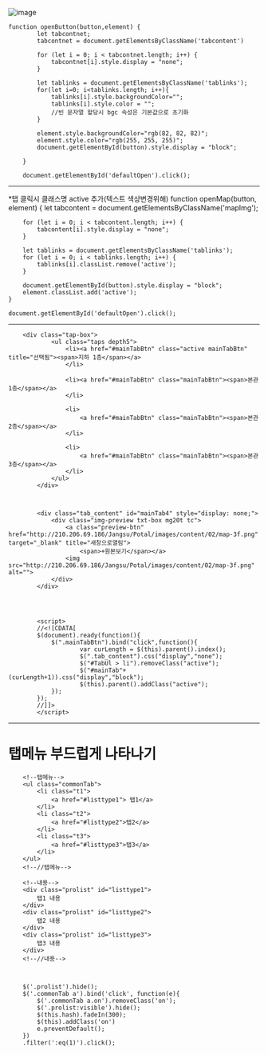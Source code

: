 ![image](https://github.com/YENAZIGMINA/Publilshing/assets/129706758/0148f2e1-0332-440f-bac4-1876ec01ef82)

    function openButton(button,element) {
            let tabcontnet;
            tabcontnet = document.getElementsByClassName('tabcontent')

            for (let i = 0; i < tabcontnet.length; i++) {
                tabcontnet[i].style.display = "none";
            }

            let tablinks = document.getElementsByClassName('tablinks');
            for(let i=0; i<tablinks.length; i++){
                tablinks[i].style.backgroundColor="";
                tablinks[i].style.color = "";
                //빈 문자열 할당시 bgc 속성은 기본값으로 초기화
            }

            element.style.backgroundColor="rgb(82, 82, 82)";
            element.style.color="rgb(255, 255, 255)";
            document.getElementById(button).style.display = "block";
            
        }

        document.getElementById('defaultOpen').click();


----------------------------------------------------------------------

*탭 클릭시 클래스명 active 추가(텍스트 색상변경위해)
        function openMap(button, element) {
        let tabcontent = document.getElementsByClassName('mapImg');
    
        for (let i = 0; i < tabcontent.length; i++) {
            tabcontent[i].style.display = "none";
        }
    
        let tablinks = document.getElementsByClassName('tablinks');
        for (let i = 0; i < tablinks.length; i++) {
            tablinks[i].classList.remove('active');
        }
    
        document.getElementById(button).style.display = "block";
        element.classList.add('active');
    }
    
    document.getElementById('defaultOpen').click();


----------------------------------------------------------------------




        <div class="tap-box">
                <ul class="taps depth5">
                    <li><a href="#mainTabBtn" class="active mainTabBtn" title="선택됨"><span>지하 1층</span></a>
                    </li>
        
                    <li><a href="#mainTabBtn" class="mainTabBtn"><span>본관 1층</span></a>
                    </li>
        
                    <li>
                        <a href="#mainTabBtn" class="mainTabBtn"><span>본관 2층</span></a>
                    </li>
        
                    <li>
                        <a href="#mainTabBtn" class="mainTabBtn"><span>본관 3층</span></a>
                    </li>
                </ul>
            </div>



            <div class="tab_content" id="mainTab4" style="display: none;">
                <div class="img-preview txt-box mg20t tc">
                    <a class="preview-btn" href="http://210.206.69.186/Jangsu/Potal/images/content/02/map-3f.png" target="_blank" title="새창으로열림">
                        <span>+원본보기</span></a>
                    <img src="http://210.206.69.186/Jangsu/Potal/images/content/02/map-3f.png" alt="">
                </div>
            </div>




            <script>
            //<![CDATA[
            $(document).ready(function(){
                $(".mainTabBtn").bind("click",function(){
                        var curLength = $(this).parent().index();
                        $(".tab_content").css("display","none");
                        $("#TabUl > li").removeClass("active");
                        $("#mainTab"+(curLength+1)).css("display","block");
                        $(this).parent().addClass("active");
                });
            });
            //]]>
            </script>



----------------------------------------------------------------------------

# 탭메뉴 부드럽게 나타나기

        <!--탭메뉴-->
        <ul class="commonTab">
            <li class="t1">
                <a href="#listtype1"> 탭1</a>
            </li>
            <li class="t2">
                <a href="#listtype2">탭2</a>
            </li>
            <li class="t3">
                <a href="#listtype3">탭3</a>
            </li>
        </ul>
        <!--//탭메뉴-->

        <!--내용-->
        <div class="prolist" id="listtype1">
            탭1 내용
        </div>
        <div class="prolist" id="listtype2">
            탭2 내용
        </div>
        <div class="prolist" id="listtype3">
            탭3 내용
        </div>
        <!--//내용-->



        $('.prolist').hide();
        $('.commonTab a').bind('click', function(e){
            $('.commonTab a.on').removeClass('on');
            $('.prolist:visible').hide();
            $(this.hash).fadeIn(300);
            $(this).addClass('on')
            e.preventDefault();
        })
        .filter(':eq(1)').click();
            

